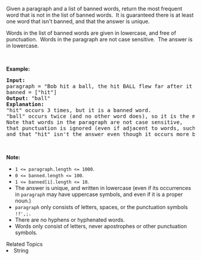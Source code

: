 <p>Given a paragraph&nbsp;and a list of banned words, return the most frequent word that is not in the list of banned words.&nbsp; It is guaranteed there is at least one word that isn&#39;t banned, and that the answer is unique.</p>

<p>Words in the list of banned words are given in lowercase, and free of punctuation.&nbsp; Words in the paragraph are not case sensitive.&nbsp; The answer is in lowercase.</p>

<p>&nbsp;</p>

<p><strong>Example:</strong></p>

<pre>
<strong>Input:</strong> 
paragraph = &quot;Bob hit a ball, the hit BALL flew far after it was hit.&quot;
banned = [&quot;hit&quot;]
<strong>Output:</strong> &quot;ball&quot;
<strong>Explanation:</strong> 
&quot;hit&quot; occurs 3 times, but it is a banned word.
&quot;ball&quot; occurs twice (and no other word does), so it is the most frequent non-banned word in the paragraph. 
Note that words in the paragraph are not case sensitive,
that punctuation is ignored (even if adjacent to words, such as &quot;ball,&quot;), 
and that &quot;hit&quot; isn&#39;t the answer even though it occurs more because it is banned.
</pre>

<p>&nbsp;</p>

<p><strong>Note: </strong></p>

<ul>
	<li><code>1 &lt;= paragraph.length &lt;= 1000</code>.</li>
	<li><code>0 &lt;= banned.length &lt;= 100</code>.</li>
	<li><code>1 &lt;= banned[i].length &lt;= 10</code>.</li>
	<li>The answer is unique, and written in lowercase (even if its occurrences in <code>paragraph</code>&nbsp;may have&nbsp;uppercase symbols, and even if it is a proper noun.)</li>
	<li><code>paragraph</code> only consists of letters, spaces, or the punctuation symbols <code>!?&#39;,;.</code></li>
	<li>There are no hyphens or hyphenated words.</li>
	<li>Words only consist of letters, never apostrophes or other punctuation symbols.</li>
</ul>
<div><div>Related Topics</div><div><li>String</li></div></div>